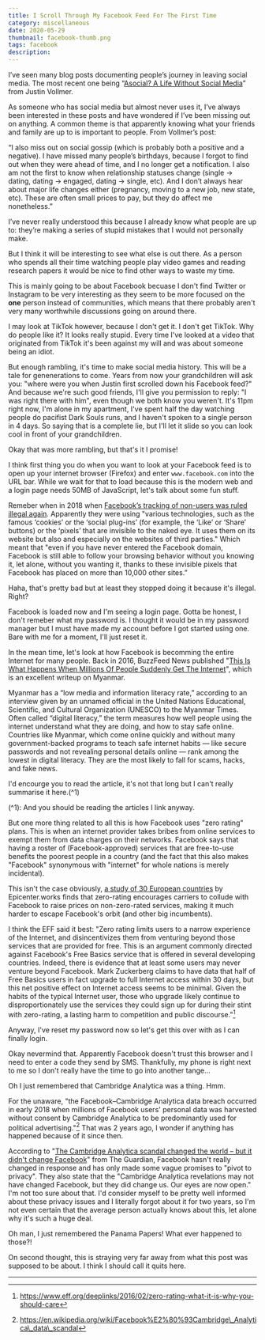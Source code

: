 ```yaml
---
title: I Scroll Through My Facebook Feed For The First Time
category: miscellaneous
date: 2020-05-29
thumbnail: facebook-thumb.png
tags: facebook
description:
---
```


I’ve seen many blog posts documenting people’s journey in leaving social media. The most recent one being “[Asocial? A Life Without Social Media](https://www.justinvollmer.com/2019/10/05/asocial-a-life-without-social-media/)” from Justin Vollmer.

As someone who has social media but almost never uses it, I’ve always been interested in these posts and have wondered if I’ve been missing out on anything. A common theme is that apparently knowing what your friends and family are up to is important to people. From Vollmer’s post:

“I also miss out on social gossip (which is probably both a positive and a negative). I have missed many people’s birthdays, because I forgot to find out when they were ahead of time, and I no longer get a notification. I also am not the first to know when relationship statuses change (single -> dating, dating -> engaged, dating -> single, etc). And I don’t always hear about major life changes either (pregnancy, moving to a new job, new state, etc). These are often small prices to pay, but they do affect me nonetheless.”

I’ve never really understood this because I already know what people are up to: they’re making a series of stupid mistakes that I would not personally make.

But I think it will be interesting to see what else is out there. As a person who spends all their time watching people play video games and reading research papers it would be nice to find other ways to waste my time.

This is mainly going to be about Facebook becuase I don't find Twitter or Instagram to be very interesting as they seem to be more focused on the **one** person instead of communities, which means that there probably aren't very many worthwhile discussions going on around there.

I may look at TikTok however, because I don't get it. I don't get TikTok. Why do people like it? It looks really stupid. Every time I've looked at a video that originated from TikTok it's been against my will and was about someone being an idiot.

But enough rambling, it's time to make social media history. This will be a tale for genenerations to come. Years from now your grandchildren will ask you: "where were you when Justin first scrolled down his Facebook feed?" And because we're such good friends, I'll give you permission to reply: "I was right there with him", even though we both know you weren't. It's 11pm right now, I'm alone in my apartment, I've spent half the day watching people do pacifist Dark Souls runs, and I haven't spoken to a single person in 4 days. So saying that is a complete lie, but I'll let it slide so you can look cool in front of your grandchildren.

Okay that was more rambling, but that's it I promise!

I think first thing you do when you want to look at your Facebook feed is to open up your internet browser (Firefox) and enter `www.facebook.com` into the URL bar. While we wait for that to load because this is the modern web and a login page needs 50MB of JavaScript, let's talk about some fun stuff.

Remeber when in 2018 when [Facebook’s tracking of non-users was ruled illegal again](https://techcrunch.com/2018/02/19/facebooks-tracking-of-non-users-ruled-illegal-again). Apparently they were using "various technologies, such as the famous ‘cookies’ or the ‘social plug-ins’ (for example, the ‘Like’ or ‘Share’ buttons) or the ‘pixels’ that are invisible to the naked eye. It uses them on its website but also and especially on the websites of third parties." Which meant that "even if you have never entered the Facebook domain, Facebook is still able to follow your browsing behavior without you knowing it, let alone, without you wanting it, thanks to these invisible pixels that Facebook has placed on more than 10,000 other sites.”

Haha, that's pretty bad but at least they stopped doing it because it's illegal. Right?

Facebook is loaded now and I'm seeing a login page. Gotta be honest, I don't remeber what my password is. I thought it would be in my password manager but I must have made my account before I got started using one. Bare with me for a moment, I'll just reset it.

In the mean time, let's look at how Facebook is becomming the entire Internet for many people. Back in 2016, BuzzFeed News published "[This Is What Happens When Millions Of People Suddenly Get The Internet](https://www.buzzfeednews.com/article/sheerafrenkel/fake-news-spreads-trump-around-the-world#.qlR21yOxO)", which is an excellent writeup on Myanmar.

Myanmar has a “low media and information literacy rate,” according to an interview given by an unnamed official in the United Nations Educational, Scientific, and Cultural Organization (UNESCO) to the Myanmar Times. Often called “digital literacy,” the term measures how well people using the internet understand what they are doing, and how to stay safe online. Countries like Myanmar, which come online quickly and without many government-backed programs to teach safe internet habits — like secure passwords and not revealing personal details online — rank among the lowest in digital literacy. They are the most likely to fall for scams, hacks, and fake news.

I'd encourge you to read the article, it's not that long but I can't really summarise it here.(^1)

(^1): And you should be reading the articles I link anyway.

But one more thing related to all this is how Facebook uses "zero rating" plans. This is when an internet provider takes bribes from online services to exempt them from data charges on their networks. Facebook says that having a roster of (Facebook-approved) services that are free-to-use benefits the poorest people in a country (and the fact that this also makes "Facebook" synonymous with "internet" for whole nations is merely incidental).

This isn't the case obviously, [a study of 30 European countries](https://en.epicenter.works/document/1522) by Epicenter.works finds that zero-rating encourages carriers to collude with Facebook to raise prices on non-zero-rated services, making it much harder to escape Facebook's orbit (and other big incumbents).

I think the EFF said it best: "Zero rating limits users to a narrow experience of the Internet, and disincentivizes them from venturing beyond those services that are provided for free. This is an argument commonly directed against Facebook's Free Basics service that is offered in several developing countries. Indeed, there is evidence that at least some users may never venture beyond Facebook. Mark Zuckerberg claims to have data that half of Free Basics users in fact upgrade to full Internet access within 30 days, but this net positive effect on Internet access seems to be minimal. Given the habits of the typical Internet user, those who upgrade likely continue to disproportionately use the services they could sign up for during their stint with zero-rating, a lasting harm to competition and public discourse."[^1]

Anyway, I've reset my password now so let's get this over with as I can finally login.

Okay nevermind that. Apparently Facebook doesn't trust this browser and I need to enter a code they send by SMS. Thankfully, my phone is right next to me so I don't really have the time to go into another tange...

Oh I just remembered that Cambridge Analytica was a thing. Hmm.

For the unaware, "the Facebook–Cambridge Analytica data breach occurred in early 2018 when millions of Facebook users' personal data was harvested without consent by Cambridge Analytica to be predominantly used for political advertising."[^2] That was 2 years ago, I wonder if anything has happened because of it since then.

According to "[The Cambridge Analytica scandal changed the world – but it didn't change Facebook](https://www.theguardian.com/technology/2019/mar/17/the-cambridge-analytica-scandal-changed-the-world-but-it-didnt-change-facebook)" from The Guardian, Facebook hasn't really changed in response and has only made some vague promises to "pivot to privacy". They also state that the "Cambridge Analytica revelations may not have changed Facebook, but they did change us. Our eyes are now open." I'm not too sure about that. I'd consider myself to be pretty well informed about these privacy issues and I literally forgot about it for two years, so I'm not even certain that the average person actually knows about this, let alone why it's such a huge deal.

Oh man, I just remembered the Panama Papers! What ever happened to those?!

On second thought, this is straying very far away from what this post was supposed to be about. I think I should call it quits here.

----

[^1]: https://www.eff.org/deeplinks/2016/02/zero-rating-what-it-is-why-you-should-care

[^2]: https://en.wikipedia.org/wiki/Facebook%E2%80%93Cambridge\_Analytica\_data\_scandal
